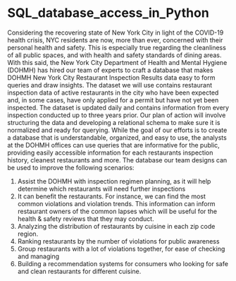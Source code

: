 # SQL_database_access_in_Python

Considering the recovering state of New York City in light of the COVID-19 health crisis, NYC residents are now, more than ever, concerned with their personal health and safety. This is especially true regarding the cleanliness of all public spaces, and with health and safety standards of dining areas. With this said, the New York City Department of Health and Mental Hygiene (DOHMH) has hired our team of experts to craft a database that makes DOHMH New York City Restaurant Inspection Results data easy to form queries and draw insights. The dataset we will use contains restaurant inspection data of active restaurants in the city who have been expected and, in some cases, have only applied for a permit but have not yet been inspected. The dataset is updated daily and contains information from every inspection conducted up to three years prior. Our plan of action will involve structuring the data and developing a relational schema to make sure it is normalized and ready for querying. While the goal of our efforts is to create a database that is understandable, organized, and easy to use, the analysts at the DOHMH offices can use queries that are informative for the public, providing easily accessible information for each restaurants inspection history, cleanest restaurants and more. The database our team designs can be used to improve the following scenarios:

1. Assist the DOHMH with inspection regimen planning, as it will help determine which restaurants will need further inspections
2. It can benefit the restaurants. For instance, we can find the most common violations and violation trends. This information can inform restaurant owners of the common lapses which will be useful for the health & safety reviews that they may conduct.
3. Analyzing the distribution of restaurants by cuisine in each zip code region.
4. Ranking restaurants by the number of violations for public awareness
5. Group restaurants with a lot of violations together, for ease of checking and managing
6. Building a recommendation systems for consumers who looking for safe and clean restaurants for different cuisine.

